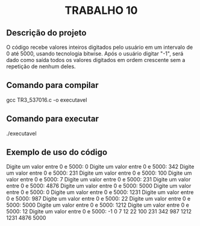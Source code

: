 <h1 align="center"> TRABALHO 10 </h1>

<h2> Descrição do projeto </h2>

O código recebe valores inteiros digitados pelo usuário em um intervalo de 0 até 5000, usando tecnologia bitwise. Após o usuário digitar "-1", será dado como saída todos os valores digitados em ordem crescente sem a repetição de nenhum deles.

<h2> Comando para compilar </h2>

gcc TR3_537016.c -o executavel

<h2> Comando para executar </h2>

./executavel

<h2> Exemplo de uso do código </h2>

Digite um valor entre 0 e 5000: 0
Digite um valor entre 0 e 5000: 342
Digite um valor entre 0 e 5000: 231
Digite um valor entre 0 e 5000: 100
Digite um valor entre 0 e 5000: 7
Digite um valor entre 0 e 5000: 231
Digite um valor entre 0 e 5000: 4876
Digite um valor entre 0 e 5000: 5000
Digite um valor entre 0 e 5000: 0
Digite um valor entre 0 e 5000: 1231
Digite um valor entre 0 e 5000: 987
Digite um valor entre 0 e 5000: 22
Digite um valor entre 0 e 5000: 5000
Digite um valor entre 0 e 5000: 1212
Digite um valor entre 0 e 5000: 12
Digite um valor entre 0 e 5000: -1
0 7 12 22 100 231 342 987 1212 1231 4876 5000
